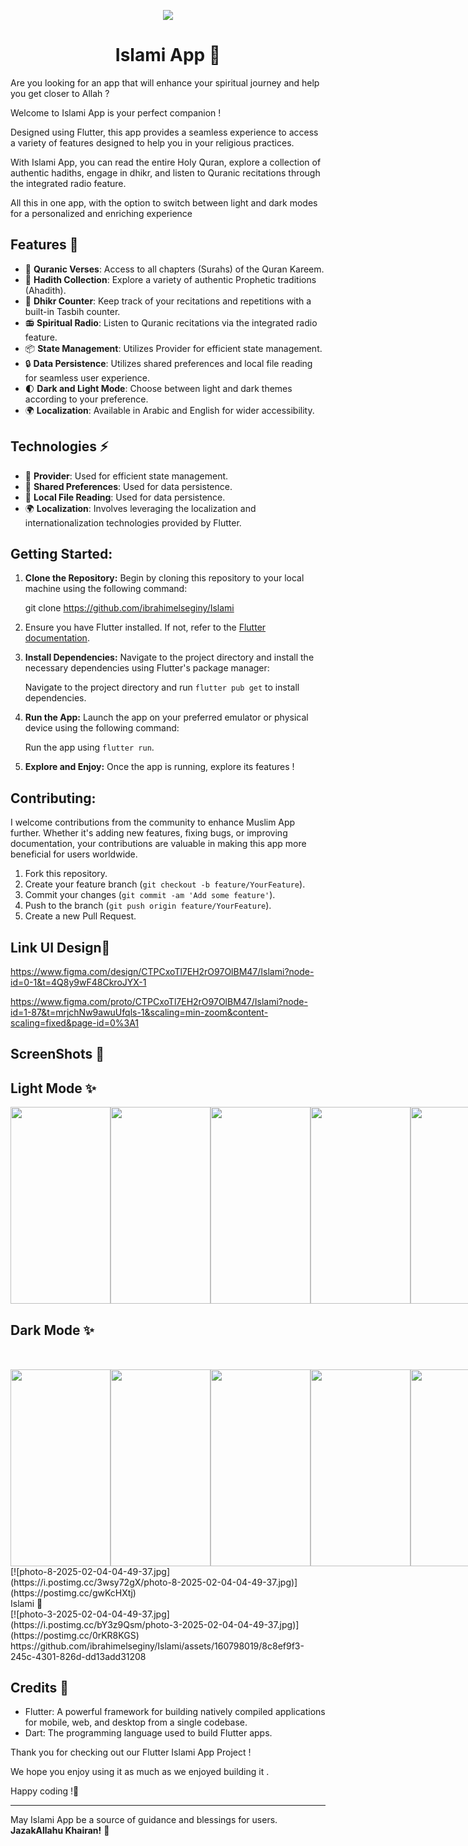   <p align="center">
<img src="https://github.com/ibrahimelseginy/News/assets/160798019/977f3b41-ea8a-45a1-b9e8-534acd0d3d1f.png"
  </p>
 
<h1 align="center"> Islami App 🕌</h1>


Are you looking for an app that will enhance your spiritual journey and help you get closer to Allah  ?

Welcome to Islami App is your perfect companion  !

Designed using Flutter, this app provides a seamless experience to access a variety of features designed to help you in your religious practices.

With Islami App, you can read the entire Holy Quran, explore a collection of authentic hadiths, engage in dhikr, and listen to Quranic recitations through the integrated radio feature.

All this in one app, with the option to switch between light and dark modes for a personalized and enriching experience

## Features 🚀

- 📖 **Quranic Verses**: Access to all chapters (Surahs) of the Quran Kareem.
- 🕌 **Hadith Collection**: Explore a variety of authentic Prophetic traditions (Ahadith).
- 📿 **Dhikr Counter**: Keep track of your recitations and repetitions with a built-in Tasbih counter.
- 📻 **Spiritual Radio**: Listen to Quranic recitations via the integrated radio feature.
- 📦 **State Management**: Utilizes Provider for efficient state management.
- 🔒 **Data Persistence**: Utilizes shared preferences and local file reading for seamless user experience.
- 🌓 **Dark and Light Mode**: Choose between light and dark themes according to your preference.
- 🌍 **Localization**: Available in Arabic and English for wider accessibility.

## Technologies ⚡

- 🔄 **Provider**: Used for efficient state management.
- 💾 **Shared Preferences**: Used for data persistence.
- 📂 **Local File Reading**: Used for data persistence.
- 🌍 **Localization**: Involves leveraging the localization and internationalization technologies provided by Flutter.

## Getting Started:

1. **Clone the Repository:** Begin by cloning this repository to your local machine using the following command:
   
     git clone https://github.com/ibrahimelseginy/Islami

2.  Ensure you have Flutter installed. If not, refer to the [Flutter documentation](https://flutter.dev/docs/get-started/install).

3. **Install Dependencies:** Navigate to the project directory and install the necessary dependencies using Flutter's package manager:

   Navigate to the project directory and run `flutter pub get` to install dependencies.
   
3. **Run the App:** Launch the app on your preferred emulator or physical device using the following command:
 
      Run the app using `flutter run`.

4. **Explore and Enjoy:** Once the app is running, explore its features !  

## Contributing:
I welcome contributions from the community to enhance Muslim App further. Whether it's adding new features, fixing bugs, or improving documentation, your contributions are valuable in making this app more beneficial for users worldwide.

1. Fork this repository.
2. Create your feature branch (`git checkout -b feature/YourFeature`).
3. Commit your changes (`git commit -am 'Add some feature'`).
4. Push to the branch (`git push origin feature/YourFeature`).
5. Create a new Pull Request.

##  Link UI Design🔗

https://www.figma.com/design/CTPCxoTl7EH2rO97OlBM47/Islami?node-id=0-1&t=4Q8y9wF48CkroJYX-1

https://www.figma.com/proto/CTPCxoTl7EH2rO97OlBM47/Islami?node-id=1-87&t=mrjchNw9awuUfqls-1&scaling=min-zoom&content-scaling=fixed&page-id=0%3A1

## ScreenShots 📸  

## Light Mode ✨
<div style="display: flex; justify-content: space-between;">
<img src="https://i.postimg.cc/vHMM0jT9/346296464-7c8e5b48-e245-4c11-9fb5-f8a55c65dc11.jpg "  width="160" height="315">
<img src="https://i.postimg.cc/hP9vjTz8/photo-5-2025-02-04-04-49-37.jpg "  width="160" height="315">
<img src="https://i.postimg.cc/DfQ34g6z/photo-1-2025-02-04-04-49-37.jpg" width="160" height="315">
<img src="https://i.postimg.cc/KjLRRjD6/photo-4-2025-02-04-04-49-37.jpg " width="160" height="315">
<img src="https://i.postimg.cc/76JLWhd5/photo-6-2025-02-04-04-49-37.jpg " width="160" height="315">
<img src="https://i.postimg.cc/KcLz7KtV/photo-7-2025-02-04-04-49-37.jpg" width="160" height="315">

</div>

## Dark Mode ✨
<div style="display: flex; justify-content: space-between; margin-top: 50px;">
<img src="https://i.postimg.cc/SswNc4Zc/splash-1.png" width="160" height="315">
<img src="https://i.postimg.cc/wjWLKtf2/photo-2-2025-02-04-04-49-37.jpg" width="160" height="315">
<img src="https://i.postimg.cc/mD9HFmbp/photo-10-2025-02-04-04-49-37.jpg" width="160" height="315">
<img src="https://i.postimg.cc/YSG4Jdm2/photo-9-2025-02-04-04-49-37.jpg" width="160" height="315">
<img src="https://i.postimg.cc/3wsy72gX/photo-8-2025-02-04-04-49-37.jpg" width="160" height="315">
<img src="https://i.postimg.cc/bY3z9Qsm/photo-3-2025-02-04-04-49-37.jpg" width="160" height="315">

 
</div>
[![photo-8-2025-02-04-04-49-37.jpg](https://i.postimg.cc/3wsy72gX/photo-8-2025-02-04-04-49-37.jpg)](https://postimg.cc/gwKcHXtj)
<div>  Islami 🕌</div>  
[![photo-3-2025-02-04-04-49-37.jpg](https://i.postimg.cc/bY3z9Qsm/photo-3-2025-02-04-04-49-37.jpg)](https://postimg.cc/0rKR8KGS)
https://github.com/ibrahimelseginy/Islami/assets/160798019/8c8ef9f3-245c-4301-826d-dd13add31208

## Credits 🙌


- Flutter: A powerful framework for building natively compiled applications for mobile, web, and desktop from a single codebase.
- Dart: The programming language used to build Flutter apps.

Thank you for checking out our Flutter Islami App Project  !

We hope you enjoy using it as much as we enjoyed building it .

Happy coding !🎉

---
May Islami App be a source of guidance and blessings for users. **JazakAllahu Khairan!** 🌟

